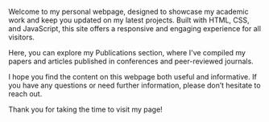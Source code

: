 Welcome to my personal webpage, designed to showcase my academic work and keep you updated on my latest projects. Built with HTML, CSS, and JavaScript, this site offers a responsive and engaging experience for all visitors.

Here, you can explore my Publications section, where I've compiled my papers and articles published in conferences and peer-reviewed journals.

I hope you find the content on this webpage both useful and informative. If you have any questions or need further information, please don’t hesitate to reach out.

Thank you for taking the time to visit my page!
